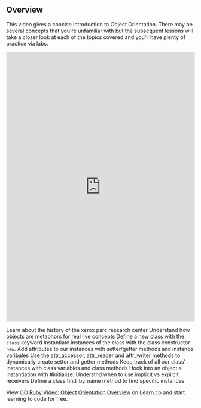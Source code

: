 ## Overview

This video gives a concise introduction to Object Orientation. There may be several concepts that you're unfamiliar with but the subsequent lessons will take a closer look at each of the topics covered and you'll have plenty of practice via labs. 


<iframe width="100%" height="720" src="https://www.youtube.com/embed/Z_IoQCVNWtM?rel=0&amp;showinfo=0" frameborder="0" allowfullscreen></iframe>

Learn about the history of the xerox parc research center 
Understand how objects are metaphors for real live concepts
Define a new class with the `class` keyword
Instantiate instances of the class with the class constructor `new`.
Add attributes to our instances with setter/getter methods and instance varibales
Use the attr_accessor, attr_reader and attr_writer methods to dynamically create setter and getter methods
Keep track of all our class' instances with class variables and class methods
Hook into an object's instantiation with #initialize.
Understnd when to use implicit vs explicit receivers
Define a class find_by_name method to find specific instances
<p class='util--hide'>View <a href='https://learn.co/lessons/oo-ruby-video-object-orientation-overview'>OO Ruby Video: Object Orientation Overview</a> on Learn.co and start learning to code for free.</p>
